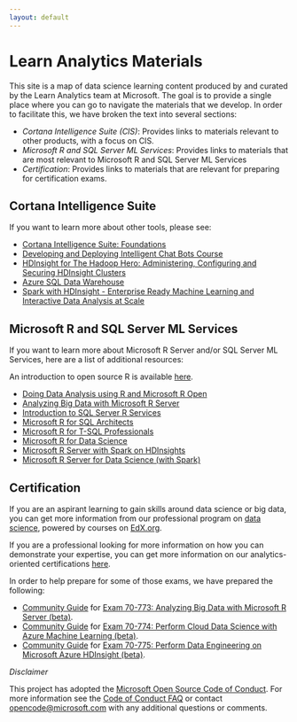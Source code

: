 ```yaml
---
layout: default
---
```


# Learn Analytics Materials

This site is a map of data science learning content produced by and curated by the Learn Analytics team at Microsoft. The goal is to provide
a single place where you can go to navigate the materials that we develop. In order to facilitate this, we have broken the 
text into several sections:

- *Cortana Intelligence Suite (CIS)*: Provides links to materials relevant to other products, with a focus on CIS.
- *Microsoft R and SQL Server ML Services*: Provides links to materials that are most relevant to Microsoft R and SQL Server ML Services
- *Certification*: Provides links to materials that are relevant for preparing for certification exams.

## Cortana Intelligence Suite

If you want to learn more about other tools, please see:

- [Cortana Intelligence Suite: Foundations](https://github.com/Azure/LearnAnalytics-CISFoundations)
- [Developing and Deploying Intelligent Chat Bots Course](https://github.com/Azure/bot-education)
- [HDInsight for The Hadoop Hero: Administering, Configuring and Securing HDInsight Clusters](https://github.com/Azure/learnAnalytics-HDI-Hero)
- [Azure SQL Data Warehouse](https://github.com/Azure/LearnAnalytics-sqldwintro-instructorled)
- [Spark with HDInsight - Enterprise Ready Machine Learning and Interactive Data Analysis at Scale](https://github.com/Azure/learnAnalytics-SparkML)

## Microsoft R and SQL Server ML Services

If you want to learn more about Microsoft R Server and/or SQL Server ML Services, here are a list of additional resources:

An introduction to open source R is available [here](https://notebooks.azure.com/jreynolds/libraries/intro_r).

- [Doing Data Analysis using R and Microsoft R Open](https://github.com/Azure/LearnAnalytics-DoingDataAnalysisusingRandMicrosoftROpen)
- [Analyzing Big Data with Microsoft R Server](https://github.com/Azure/LearnAnalytics-AnalyzingBigDataWithMRS)
- [Introduction to SQL Server R Services](https://github.com/Azure/LearnAnalytics-SQLServerRServices)
- [Microsoft R for SQL Architects](https://github.com/Azure/LearnAnalytics-MicrosoftRforArchitects)
- [Microsoft R for T-SQL Professionals](https://github.com/Azure/LearnAnalytics-MicrosoftRforSQLServerProfessional)
- [Microsoft R for Data Science](https://azure.github.io/LearnAnalytics-mr4ds/)
- [Microsoft R Server with Spark on HDInsights](https://github.com/Azure/LearnAnalytics-mrs-spark)
- [Microsoft R Server for Data Science (with Spark)](https://github.com/Azure/LearnAnalytics-mr4ds-spark)

## Certification

If you are an aspirant learning to gain skills around data science or big data, you can get more information from
our professional program on [data science](https://academy.microsoft.com/en-us/professional-program/data-science/),
powered by courses on [EdX.org](https://www.edx.org/course/?search_query=Microsoft&subject=Data%20Analysis%20%26%20Statistics).

If you are a professional looking for more information on how you can demonstrate your expertise, 
you can get more information on our analytics-oriented certifications [here](http://learnanalytics.microsoft.com/home/certifications).

In order to help prepare for some of those exams, we have prepared the following:

- [Community Guide](cert_guides/certification_70-773_community_guide) for [Exam 70-773: Analyzing Big Data with Microsoft R Server (beta)](https://www.microsoft.com/en-us/learning/exam-70-773.aspx).
- [Community Guide](cert_guides/certification_70-774_community_guide.html) for [Exam 70-774: Perform Cloud Data Science with Azure Machine Learning (beta)](https://www.microsoft.com/en-us/learning/exam-70-774.aspx).
- [Community Guide](cert_guides/certification_70-775_community_guide) for [Exam 70-775: Perform Data Engineering on Microsoft Azure HDInsight (beta)](https://www.microsoft.com/en-us/learning/exam-70-775.aspx).


*Disclaimer*

This project has adopted the [Microsoft Open Source Code of Conduct](https://opensource.microsoft.com/codeofconduct/). For more information see the [Code of Conduct FAQ](https://opensource.microsoft.com/codeofconduct/faq/) or contact [opencode@microsoft.com](mailto:opencode@microsoft.com) with any additional questions or comments.
